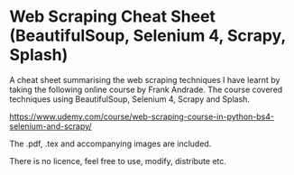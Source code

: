 # Web Scraping Cheat Sheet (BeautifulSoup, Selenium 4, Scrapy, Splash) 

A cheat sheet summarising the web scraping techniques I have learnt by taking the following online course by Frank Andrade. The course covered techniques using BeautifulSoup, Selenium 4, Scrapy and Splash.

https://www.udemy.com/course/web-scraping-course-in-python-bs4-selenium-and-scrapy/

The .pdf, .tex and accompanying images are included.

There is no licence, feel free to use, modify, distribute etc.

